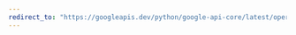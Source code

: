 ```yaml
---
redirect_to: "https://googleapis.dev/python/google-api-core/latest/operations_client.html"
---
```


